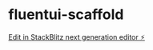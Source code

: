 # fluentui-scaffold

[Edit in StackBlitz next generation editor ⚡️](https://stackblitz.com/~/github.com/mohamedmansour/fluentui-scaffold)